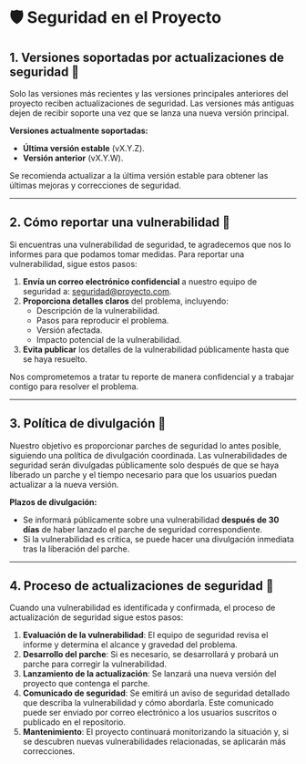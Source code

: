 # 🛡️ Seguridad en el Proyecto

## 1. Versiones soportadas por actualizaciones de seguridad 🔐

Solo las versiones más recientes y las versiones principales anteriores del proyecto reciben actualizaciones de seguridad. Las versiones más antiguas dejen de recibir soporte una vez que se lanza una nueva versión principal.

**Versiones actualmente soportadas:**
- **Última versión estable** (vX.Y.Z).
- **Versión anterior** (vX.Y.W).

Se recomienda actualizar a la última versión estable para obtener las últimas mejoras y correcciones de seguridad.

---

## 2. Cómo reportar una vulnerabilidad 🐞

Si encuentras una vulnerabilidad de seguridad, te agradecemos que nos lo informes para que podamos tomar medidas. Para reportar una vulnerabilidad, sigue estos pasos:

1. **Envía un correo electrónico confidencial** a nuestro equipo de seguridad a: [seguridad@proyecto.com](mailto:seguridad@proyecto.com).
2. **Proporciona detalles claros** del problema, incluyendo:
   - Descripción de la vulnerabilidad.
   - Pasos para reproducir el problema.
   - Versión afectada.
   - Impacto potencial de la vulnerabilidad.
3. **Evita publicar** los detalles de la vulnerabilidad públicamente hasta que se haya resuelto.

Nos comprometemos a tratar tu reporte de manera confidencial y a trabajar contigo para resolver el problema.

---

## 3. Política de divulgación 📢

Nuestro objetivo es proporcionar parches de seguridad lo antes posible, siguiendo una política de divulgación coordinada. Las vulnerabilidades de seguridad serán divulgadas públicamente solo después de que se haya liberado un parche y el tiempo necesario para que los usuarios puedan actualizar a la nueva versión.

**Plazos de divulgación:**
- Se informará públicamente sobre una vulnerabilidad **después de 30 días** de haber lanzado el parche de seguridad correspondiente.
- Si la vulnerabilidad es crítica, se puede hacer una divulgación inmediata tras la liberación del parche.

---

## 4. Proceso de actualizaciones de seguridad 🔄

Cuando una vulnerabilidad es identificada y confirmada, el proceso de actualización de seguridad sigue estos pasos:

1. **Evaluación de la vulnerabilidad**: El equipo de seguridad revisa el informe y determina el alcance y gravedad del problema.
2. **Desarrollo del parche**: Si es necesario, se desarrollará y probará un parche para corregir la vulnerabilidad.
3. **Lanzamiento de la actualización**: Se lanzará una nueva versión del proyecto que contenga el parche.
4. **Comunicado de seguridad**: Se emitirá un aviso de seguridad detallado que describa la vulnerabilidad y cómo abordarla. Este comunicado puede ser enviado por correo electrónico a los usuarios suscritos o publicado en el repositorio.
5. **Mantenimiento**: El proyecto continuará monitorizando la situación y, si se descubren nuevas vulnerabilidades relacionadas, se aplicarán más correcciones.
